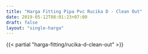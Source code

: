 ```yaml
---
title: "Harga Fitting Pipa Pvc Rucika D - Clean Out"
date: 2019-05-12T08:01:23+07:00
draft: false
layout: "single-harga"
---
```


{{< partial "harga-fitting/rucika-d-clean-out" >}}
